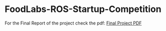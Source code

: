 # FoodLabs-ROS-Startup-Competition

For the Final Report of the project check the pdf:
[Final Project PDF](http://example.com)